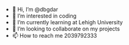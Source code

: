 - 👋 Hi, I’m @dbgdar
- 👀 I’m interested in coding
- 🌱 I’m currently learning at Lehigh University
- 💞️ I’m looking to collaborate on my projects
- 📫 How to reach me 2039792333

<!---
dbgdar/dbgdar is a ✨ special ✨ repository because its `README.md` (this file) appears on your GitHub profile.
You can click the Preview link to take a look at your changes.
--->

